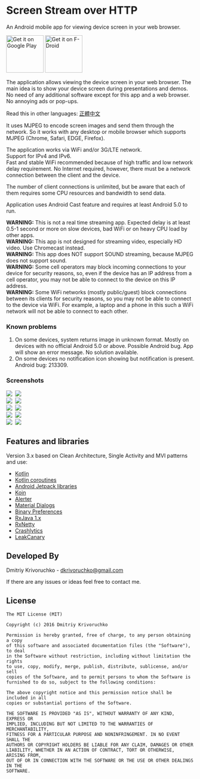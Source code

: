 # Screen Stream over HTTP
An Android mobile app for viewing device screen in your web browser.

<a href='https://play.google.com/store/apps/details?id=info.dvkr.screenstream'>
<img alt='Get it on Google Play' src='https://play.google.com/intl/en_us/badges/images/generic/en_badge_web_generic.png' height="100"/></a>
<a href="https://f-droid.org/packages/info.dvkr.screenstream/" target="_blank">
<img src="https://f-droid.org/badge/get-it-on.png" alt="Get it on F-Droid" height="100"/></a>

The application allows viewing the device screen in your web browser.
The main idea is to show your device screen during presentations and demos.
No need of any additional software except for this app and a web browser.
No annoying ads or pop-ups.

Read this in other languages: [正體中文](README.zh-tw.md)

It uses MJPEG to encode screen images and send them through the network. So it works with any desktop or mobile browser which supports MJPEG (Chrome, Safari, EDGE, Firefox).

The application works via WiFi and/or 3G/LTE network.<br>
Support for IPv4 and IPv6.<br>
Fast and stable WiFi recommended because of high traffic and low network delay requirement.
No Internet required, however, there must be a network connection between the client and the device.

The number of client connections is unlimited, but be aware that each of them requires some CPU resources and bandwidth to send data.

Application uses Android Cast feature and requires at least Android 5.0 to run.

**WARNING:** This is not a real time streaming app. Expected delay is at least 0.5-1 second or more on slow devices, bad WiFi or on heavy CPU load by other apps.<br>
**WARNING:** This app is not designed for streaming video, especially HD video. Use Chromecast instead.<br>
**WARNING:** This app does NOT support SOUND streaming, because MJPEG does not support sound.<br>
**WARNING:** Some cell operators may block incoming connections to your device for security reasons, so, even if the device has an IP address from a cell operator, you may not be able to connect to the device on this IP address.<br>
**WARNING:** Some WiFi networks (mostly public/guest) block connections between its clients for security reasons, so you may not be able to connect to the device via WiFi. For example, a laptop and a phone in this such a WiFi network will not be able to connect to each other.

### Known problems

1. On some devices, system returns image in unknown format. Mostly on devices with no official Android 5.0 or above. Possible Android bug. App will show an error message. No solution available.
2. On some devices no notification icon showing but notification is present. Android bug: 213309.

### Screenshots

![](screenshots/screenshot_1.png)&nbsp;
![](screenshots/screenshot_2.png)<br>
![](screenshots/screenshot_3.png)&nbsp;
![](screenshots/screenshot_4.png)<br>
![](screenshots/screenshot_5.png)&nbsp;
![](screenshots/screenshot_6.png)<br>
![](screenshots/screenshot_7.png)&nbsp;
![](screenshots/screenshot_8.png)<br>
![](screenshots/screenshot_9.png)&nbsp;
![](screenshots/screenshot_10.png)

## Features and libraries

Version 3.x based on Clean Architecture, Single Activity and MVI patterns and use:
* [Kotlin](https://kotlinlang.org)
* [Kotlin coroutines](https://github.com/Kotlin/kotlinx.coroutines)
* [Android Jetpack libraries](https://developer.android.com/jetpack/)
* [Koin](https://github.com/Ekito/koin)
* [Alerter](https://github.com/Tapadoo/Alerter)
* [Material Dialogs](https://github.com/afollestad/material-dialogs)
* [Binary Preferences](https://github.com/iamironz/binaryprefs)
* [RxJava 1.x](https://github.com/ReactiveX/RxJava/tree/1.x)
* [RxNetty](https://github.com/ReactiveX/RxNetty)
* [Crashlytics](https://try.crashlytics.com/)
* [LeakCanary](https://github.com/square/leakcanary)


## Developed By

Dmitriy Krivoruchko - <dkrivoruchko@gmail.com>

If there are any issues or ideas feel free to contact me.

## License

```
The MIT License (MIT)

Copyright (c) 2016 Dmitriy Krivoruchko

Permission is hereby granted, free of charge, to any person obtaining a copy
of this software and associated documentation files (the "Software"), to deal
in the Software without restriction, including without limitation the rights
to use, copy, modify, merge, publish, distribute, sublicense, and/or sell
copies of the Software, and to permit persons to whom the Software is
furnished to do so, subject to the following conditions:

The above copyright notice and this permission notice shall be included in all
copies or substantial portions of the Software.

THE SOFTWARE IS PROVIDED "AS IS", WITHOUT WARRANTY OF ANY KIND, EXPRESS OR
IMPLIED, INCLUDING BUT NOT LIMITED TO THE WARRANTIES OF MERCHANTABILITY,
FITNESS FOR A PARTICULAR PURPOSE AND NONINFRINGEMENT. IN NO EVENT SHALL THE
AUTHORS OR COPYRIGHT HOLDERS BE LIABLE FOR ANY CLAIM, DAMAGES OR OTHER
LIABILITY, WHETHER IN AN ACTION OF CONTRACT, TORT OR OTHERWISE, ARISING FROM,
OUT OF OR IN CONNECTION WITH THE SOFTWARE OR THE USE OR OTHER DEALINGS IN THE
SOFTWARE.
```
